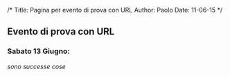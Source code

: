 /*
Title: Pagina per evento di prova con URL
Author: Paolo
Date: 11-06-15
*/

## Evento di prova con URL
### Sabato 13 Giugno:
_sono successe cose_
